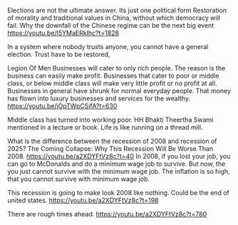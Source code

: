 



Elections are not the ultimate answer. Its just one political form
Restoration of morality and traditional values in China, without which democracy will fail.
Why the downfall of the Chinese regime can be the next big event
https://youtu.be/I5YMaERkIhc?t=1828

In a system where nobody trusts anyone, you cannot have a general election. 
Trust have to be restored, 



Legion Of Men
Businesses will cater to only rich people. The reason is the business can easily make profit.
Businesses that cater to poor or middle class, or below middle class will make very little profit or no profit at all.
Businesses in general have shrunk for normal everyday people.
That money has flown into luxury businesses and services for the wealthy. 
https://youtu.be/jOpTWpCSjfA?t=630


Middle class has turned into working poor. HH Bhakti Theertha Swami mentioned in a lecture or book.
Life is like running on a thread mill.



What is the difference between the recession of 2008 and recession of 2025?
The Coming Collapse: Why This Recession Will Be Worse Than 2008.
https://youtu.be/a2XDYFtVz8c?t=40
In 2008, if you lost your job, you can go to McDonalds and do a minimum wage job to survive.
But now, the you just cannot survive with the minimum wage job. The inflation is so high, that you cannot survive with minimum wage job.

This recession is going to make look 2008 like nothing. Could be the end of united states.
https://youtu.be/a2XDYFtVz8c?t=198


There are rough times ahead. 
https://youtu.be/a2XDYFtVz8c?t=780


